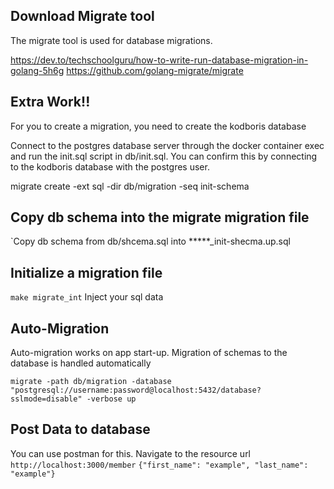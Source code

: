 ## Download Migrate tool

 The migrate tool is used for database migrations.

https://dev.to/techschoolguru/how-to-write-run-database-migration-in-golang-5h6g
https://github.com/golang-migrate/migrate

## Extra Work!! 
For you to create a migration, you need to create the kodboris database

Connect to the postgres database server through the docker container exec
and run the init.sql script in db/init.sql. You can confirm this by connecting to the 
kodboris database with the postgres user.

migrate create -ext sql -dir db/migration -seq  init-schema

## Copy db schema into the migrate migration file

`Copy db schema from db/shcema.sql into *****_init-shecma.up.sql

## Initialize a migration file
`make migrate_int`
Inject your sql data

## Auto-Migration
Auto-migration works on app start-up. Migration of schemas to the database is handled automatically

`migrate -path db/migration -database "postgresql://username:password@localhost:5432/database?sslmode=disable" -verbose up`

## Post Data to database
You can use postman for this.
Navigate to the resource url `http://localhost:3000/member`
`{"first_name": "example", "last_name": "example"}`
